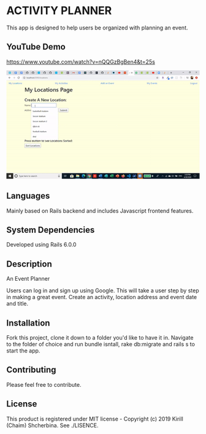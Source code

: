 # ACTIVITY PLANNER

This app is designed to help users be organized with planning an event. 

## YouTube Demo
https://www.youtube.com/watch?v=nQQGzBgBen4&t=25s

![Activityplanner](https://github.com/ChaimSh/activity-planner/blob/master/lib/ezgif.com-video-to-gif%20(5).gif?raw=true)

## Languages
Mainly based on Rails backend and includes Javascript frontend features. 

## System Dependencies
Developed using Rails 6.0.0

## Description 
An Event Planner

Users can log in and sign up using Google.
This will take a user step by step in making a great event. Create an activity, location address and event date and title.

## Installation
Fork this project, clone it down to a folder you'd like to have it in. Navigate to the folder of choice and run bundle isntall, rake db:migrate and rails s to start the app.

## Contributing 
Please feel free to contribute.

## License
This product is registered under MIT license - Copyright (c) 2019 Kirill (Chaim) Shcherbina. See ./LISENCE.


